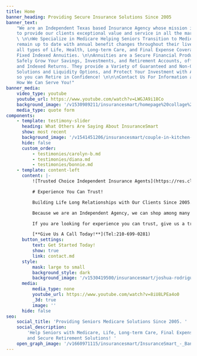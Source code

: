 ```yaml
---
title: Home
banner_heading: Providing Secure Insurance Solutions Since 2005
banner_text:
    "We are an Independent Texas based Insurance Agency whose mission is
    to provide our clients exceptional value and service in all the markets we serve.
    \ \n\nWe Specialize in Medicare Helping Seniors Transition to Medicare as well as
    remain up to date with annual benefit changes throughout their lives. We provide
    all types of Life, Health, Long-term Care, and Final Expense Coverage, as well as
    Fixed Indexed Annuities. \n\nAnnuities are a Secure Financial Product designed to
    Safely Grow Your Savings, Investments, and Retirement Accounts, offering both Fixed
    and Indexed Returns. They provide a Variety of Guaranteed and Non-Guaranteed Income
    Solutions and Liquidity Options, and Protect Your Investment with A No-Loss-Guarantee
    so you can Retire in Confidence! \n\n\nContact Us For Information and Let Us Know
    How We Can Serve You!"
banner_media:
    video_type: youtube
    youtube_url: https://www.youtube.com/watch?v=LWGJA9i18Co
    background_image: '/v1530989211/insurancesmart/homepage%20collage%20%282%29.jpg'
    media_type: quote form
components:
    - template: testimony-slider
      heading: What Others Are Saying About InsuranceSmart
      show: most recent
      background_image: '/v1541451206/insurancesmart/couple-in-kitchen-with-wine%20%281%29.jpg'
      hide: false
      custom_order:
          - testimonies/carolyn-b.md
          - testimonies/diana.md
          - testimonies/bonnie.md
    - template: content-left
      content: |-
          ![Trusted Choice Independent Insurance Agents](https://res.cloudinary.com/modii/v1530419486/insurancesmart/TC-horizontal-logo-black--blue-tranparency.png)

          # Experience You Can Trust!

          Building Life Long Relationships with Our Clients Since 2005.

          Because we are an Independent Agency, we can shop among many carriers to find just the right product for our clients.  In addition, we take the time to review coverage annually or as needed with clients to make sure they are up to date and getting the very best value in each and every situation.

          If you are looking for experience you can trust, give us a try!  You won't be disappointed!

          [**Give Us A Call Today!**](Tel:210-699-0281)
      button_settings:
          text: Get Started Today!
          show: true
          link: contact.md
      style:
          mask: large to small
          background_style: dark
          background_image: '/v1530419500/insurancesmart/joshua-rodriguez-583392-unsplash.jpg'
      media:
          media_type: none
          youtube_url: https://www.youtube.com/watch?v=8iU8LPEa4o0
          _3d: true
          image: ''
      hide: false
seo:
    social_title: 'Providing Seniors Medicare Solutions Since 2005. '
    social_description:
        'Help Seniors with Medicare, Life, Long-term Care, Final Expenses,
        and Secure Retirement Solutions! '
    open_graph_image: '/v1660971115/insurancesmart/InsuranceSmart_-_Banner_msus7p.jpg'
---
```

